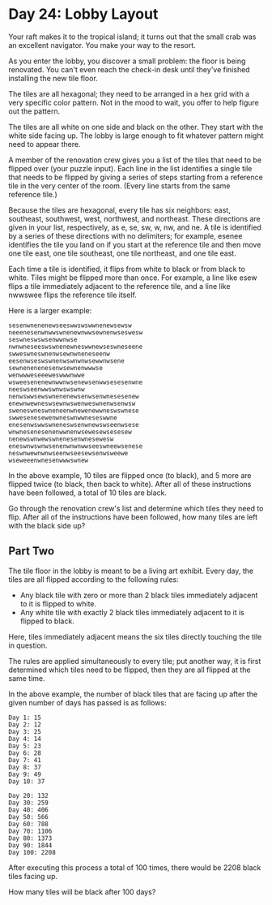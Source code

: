 # Day 24: Lobby Layout
Your raft makes it to the tropical island; it turns out that the small crab was an excellent navigator.
You make your way to the resort.

As you enter the lobby, you discover a small problem: the floor is being renovated. You can't even
reach the check-in desk until they've finished installing the new tile floor.

The tiles are all hexagonal; they need to be arranged in a hex grid with a very specific color pattern.
Not in the mood to wait, you offer to help figure out the pattern.

The tiles are all white on one side and black on the other. They start with the white side facing up.
The lobby is large enough to fit whatever pattern might need to appear there.

A member of the renovation crew gives you a list of the tiles that need to be flipped over
(your puzzle input). Each line in the list identifies a single tile that needs to be flipped by giving
a series of steps starting from a reference tile in the very center of the room. (Every line starts
from the same reference tile.)

Because the tiles are hexagonal, every tile has six neighbors: east, southeast, southwest, west,
northwest, and northeast. These directions are given in your list, respectively, as e, se, sw, w, nw, and ne.
A tile is identified by a series of these directions with no delimiters; for example, esenee identifies
the tile you land on if you start at the reference tile and then move one tile east, one tile southeast,
one tile northeast, and one tile east.

Each time a tile is identified, it flips from white to black or from black to white. Tiles might be
flipped more than once. For example, a line like esew flips a tile immediately adjacent
to the reference tile, and a line like nwwswee flips the reference tile itself.

Here is a larger example:

```
sesenwnenenewseeswwswswwnenewsewsw
neeenesenwnwwswnenewnwwsewnenwseswesw
seswneswswsenwwnwse
nwnwneseeswswnenewneswwnewseswneseene
swweswneswnenwsewnwneneseenw
eesenwseswswnenwswnwnwsewwnwsene
sewnenenenesenwsewnenwwwse
wenwwweseeeweswwwnwwe
wsweesenenewnwwnwsenewsenwwsesesenwne
neeswseenwwswnwswswnw
nenwswwsewswnenenewsenwsenwnesesenew
enewnwewneswsewnwswenweswnenwsenwsw
sweneswneswneneenwnewenewwneswswnese
swwesenesewenwneswnwwneseswwne
enesenwswwswneneswsenwnewswseenwsese
wnwnesenesenenwwnenwsewesewsesesew
nenewswnwewswnenesenwnesewesw
eneswnwswnwsenenwnwnwwseeswneewsenese
neswnwewnwnwseenwseesewsenwsweewe
wseweeenwnesenwwwswnew
```

In the above example, 10 tiles are flipped once (to black), and 5 more are flipped twice (to black,
then back to white). After all of these instructions have been followed, a total of 10 tiles are black.

Go through the renovation crew's list and determine which tiles they need to flip. After all of the
instructions have been followed, how many tiles are left with the black side up?

## Part Two
The tile floor in the lobby is meant to be a living art exhibit. Every day, the tiles are all flipped
according to the following rules:

- Any black tile with zero or more than 2 black tiles immediately adjacent to it is flipped to white.
- Any white tile with exactly 2 black tiles immediately adjacent to it is flipped to black.

Here, tiles immediately adjacent means the six tiles directly touching the tile in question.

The rules are applied simultaneously to every tile; put another way, it is first determined which tiles
need to be flipped, then they are all flipped at the same time.

In the above example, the number of black tiles that are facing up after the given number of days has
passed is as follows:

```
Day 1: 15
Day 2: 12
Day 3: 25
Day 4: 14
Day 5: 23
Day 6: 28
Day 7: 41
Day 8: 37
Day 9: 49
Day 10: 37

Day 20: 132
Day 30: 259
Day 40: 406
Day 50: 566
Day 60: 788
Day 70: 1106
Day 80: 1373
Day 90: 1844
Day 100: 2208
```

After executing this process a total of 100 times, there would be 2208 black tiles facing up.

How many tiles will be black after 100 days?
